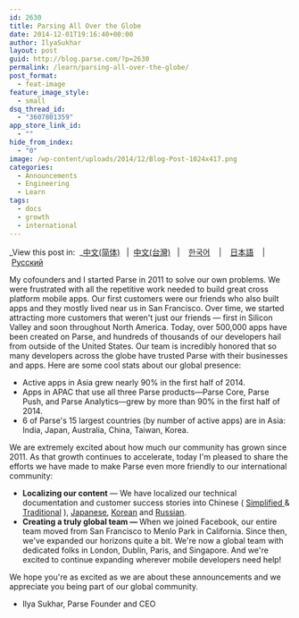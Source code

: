 ```yaml
---
id: 2630
title: Parsing All Over the Globe
date: 2014-12-01T19:16:40+00:00
author: IlyaSukhar
layout: post
guid: http://blog.parse.com/?p=2630
permalink: /learn/parsing-all-over-the-globe/
post_format:
  - feat-image
feature_image_style:
  - small
dsq_thread_id:
  - "3607801359"
app_store_link_id:
  - ""
hide_from_index:
  - "0"
image: /wp-content/uploads/2014/12/Blog-Post-1024x417.png
categories:
  - Announcements
  - Engineering
  - Learn
tags:
  - docs
  - growth
  - international
---
```

_View this post in:  _<a href="http://blog.parse.com/2014/12/01/cn/" target="_blank">中文(简体)</a>   |  <a href="http://blog.parse.com/2014/12/01/tw/" target="_blank">中文(台灣)</a>   |    <a href="http://blog.parse.com/2014/12/01/kr/" target="_blank">한국어</a>    |    <a href="http://blog.parse.com/2014/12/01/jp/" target="_blank">日本語</a>    |    <a href="http://blog.parse.com/2014/12/01/ru/" target="_blank">Русский</a>

My cofounders and I started Parse in 2011 to solve our own problems. We were frustrated with all the repetitive work needed to build great cross platform mobile apps. Our first customers were our friends who also built apps and they mostly lived near us in San Francisco. Over time, we started attracting more customers that weren't just our friends — first in Silicon Valley and soon throughout North America. Today, over 500,000 apps have been created on Parse, and hundreds of thousands of our developers hail from outside of the United States. Our team is incredibly honored that so many developers across the globe have trusted Parse with their businesses and apps. Here are some cool stats about our global presence:

<ul class="standard-list">
  <li>
    Active apps in Asia grew nearly 90% in the first half of 2014.
  </li>
  <li>
    Apps in APAC that use all three Parse products—Parse Core, Parse Push, and Parse Analytics—grew by more than 90% in the first half of 2014.
  </li>
  <li>
    6 of Parse's 15 largest countries (by number of active apps) are in Asia: India, Japan, Australia, China, Taiwan, Korea.
  </li>
</ul>

We are extremely excited about how much our community has grown since 2011. As that growth continues to accelerate, today I'm pleased to share the efforts we have made to make Parse even more friendly to our international community:

<ul class="standard-list">
  <li>
    <b>Localizing our content</b> — We have localized our technical documentation and customer success stories into Chinese ( <a href="http://www.parse.com/docs/cn"><span style="text-decoration: underline;">Simplified</span> </a>& <a href="http://www.parse.com/docs/tw"><span style="text-decoration: underline;">Traditional</span></a> ), <a href="http://www.parse.com/docs/jp"><span style="text-decoration: underline;">Japanese</span></a>, <a href="http://www.parse.com/docs/kr"><span style="text-decoration: underline;">Korean</span></a> and <a href="http://www.parse.com/docs/ru"><span style="text-decoration: underline;">Russian</span></a>.
  </li>
  <li>
    <b>Creating a truly global team — </b>When we joined Facebook, our entire team moved from San Francisco to Menlo Park in California. Since then, we've expanded our horizons quite a bit. We're now a global team with dedicated folks in London, Dublin, Paris, and Singapore. And we're excited to continue expanding wherever mobile developers need help!
  </li>
</ul>

We hope you're as excited as we are about these announcements and we appreciate you being part of our global community.

- Ilya Sukhar, Parse Founder and CEO
